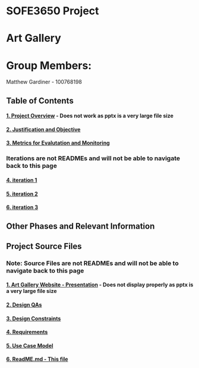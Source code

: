 # SOFE3650 Project
# Art Gallery

# Group Members:
Matthew Gardiner - 100768198



## Table of Contents

#### [1. Project Overview](Other%20README%20files/Project%20Overview.md) - Does not work as pptx is a very large file size
#### [2. Justification and Objective](Other%20README%20files/Justification%20and%20Objective.md)
#### [3. Metrics for Evalutation and Monitoring](Other%20README%20files/Metrics%20for%20Evaluation%20and%20Monitoring.md)
### Iterations are not READMEs and will not be able to navigate back to this page
#### [4. iteration 1](iteration%201.pdf)
#### [5. iteration 2](iteration%202.pdf)
#### [6. iteration 3](iteration%203.pdf)



## Other Phases and Relevant Information
## Project Source Files
### Note: Source Files are not READMEs and will not be able to navigate back to this page

#### [1. Art Gallery Website - Presentation](ART%20Gallery%20Website.pptx) - Does not display properly as pptx is a very large file size
#### [2. Design QAs](Design%20QAs.pdf)
#### [3. Design Constraints](Design%20Constraints.pdf)
#### [4. Requirements](Requirements)
#### [5. Use Case Model](Use%20Case%20Model-1.pdf)
#### [6. ReadME.md - This file](README.md)